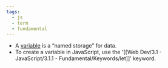 ```yaml
---
tags:
  - js
  - term
  - fundamental
---
```


- A [variable](https://en.wikipedia.org/wiki/Variable_\(computer_science\)) is a “named storage” for data. 
- To create a variable in JavaScript, use the '[[Web Dev/3.1 - JavaScript/3.1.1 - Fundamental/Keywords/let]]' keyword.